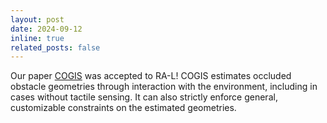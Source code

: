 ```yaml
---
layout: post
date: 2024-09-12
inline: true
related_posts: false
---
```


Our paper [COGIS](https://ieeexplore.ieee.org/abstract/document/10705087) was accepted to RA-L! COGIS estimates occluded obstacle geometries through interaction with the environment, including in cases without tactile sensing. It can also strictly enforce general, customizable constraints on the estimated geometries.
